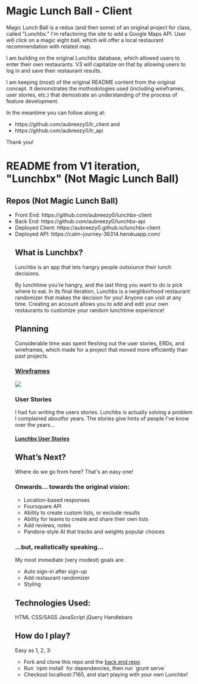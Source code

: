 # Magic Lunch Ball - Client

Magic Lunch Ball is a redux (and then some) of an original project for class, called "Lunchbx." I'm refactoring the site to add a Google Maps API. User will click on a magic eight ball, which will offer a local restaurant recommendation with related map.

I am building on the original Lunchbx database, which allowed users to enter their own restaurants. V3 will capitalize on that by allowing users to log in and save their restaurant results.

I am keeping (most) of the original README content from the original concept. It demonstrates the mothodologies used (including wireframes, user stories, etc.) that demostrate an understanding of the process of feature development.

In the meantime you can follow along at:
<ul>
<li>https://github.com/aubreezy0/lr_client and</li>
<li>https://github.com/aubreezy0/lr_api</li>
</ul>

Thank you!

# README from V1 iteration, "Lunchbx" (Not Magic Lunch Ball)

## Repos (Not Magic Lunch Ball)

<ul>
<li>Front End: https://github.com/aubreezy0/lunchbx-client</li>
<li>Back End: https://github.com/aubreezy0/lunchbx-api</li>
<li>Deployed Client: https://aubreezy0.github.io/lunchbx-client</li>
<li>Deployed API: https://calm-journey-36314.herokuapp.com/</li>

## What is Lunchbx?

Lunchbx is an app that lets hangry people outsource their lunch decisions.

By lunchtime you’re hangry, and the last thing you want to do is pick where to eat. In its final iteration, Lunchbx is a neighborhood restaurant randomizer that makes the decision for you! Anyone can visit at any time. Creating an account allows you to add and edit your own restaurants to customize your random lunchtime experience!

## Planning

Considerable time was spent fleshing out the user stories, ERDs, and wireframes, which made for a project that moved more efficiently than past projects.

### <a href="https://docs.google.com/drawings/d/1oeI4p8s36B9iBLZnGR_1hB6f1iPgiYT3qXTsPn-ntAc/edit?usp=sharing" target="_blank">Wireframes</a>
<img src="https://i.imgur.com/39hCtsh.png">


### User Stories
I had fun writing the users stories. Lunchbx is actually solving a problem I complained aboutfor years. The stories give hints of people I've know over the years...

#### <a href="https://docs.google.com/document/d/1FviC6k9AMZi9PhYIbZ_tnS8hnVQpF_U1uVQ_lSV4S7s/edit?usp=sharing" target="_blank">Lunchbx User Stories</a>

## What’s Next?

Where do we go from here? That's an easy one!

### Onwards... towards the original vision:

<ul>
<li>Location-based responses</li>
<li>Foursquare API</li>
<li>Ability to create custom lists, or exclude results</li>
<li>Ability for teams to create and share their own lists</li>
<li>Add reviews, notes</li>
<li>Pandora-style AI that tracks and weights popular choices</li>
</ul>

### ...but, realistically speaking…
My most immediate (very modest) goals are:
<ul>
<li>Auto sign-in after sign-up</li>
<li>Add restaurant randomizer</li>
<li>Styling</li>
</ul>

## Technologies Used:
HTML
CSS/SASS
JavaScript
jQuery
Handlebars

## How do I play?

Easy as 1, 2, 3:
<ul>
<li>Fork and clone this repo and the <a href="https://github.com/aubreezy0/lunchbx-api" target="_blank">back end repo</a></li>
<li>Run `npm install` for dependencies, then run `grunt serve`</li>
<li>Checkout localhost:7165, and start playing with your own Lunchbx!</li>
</ul>
